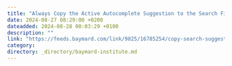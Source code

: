```yaml
---
title: "Always Copy the Active Autocomplete Suggestion to the Search Field (58% Don’t)"
date: 2024-08-27 08:29:00 +0200
dateadded: 2024-08-28 00:03:29 +0100
description: ""
link: "https://feeds.baymard.com/link/9825/16785254/copy-search-suggestion-to-search-field"
category:
directory: _directory/baymard-institute.md
---
```

